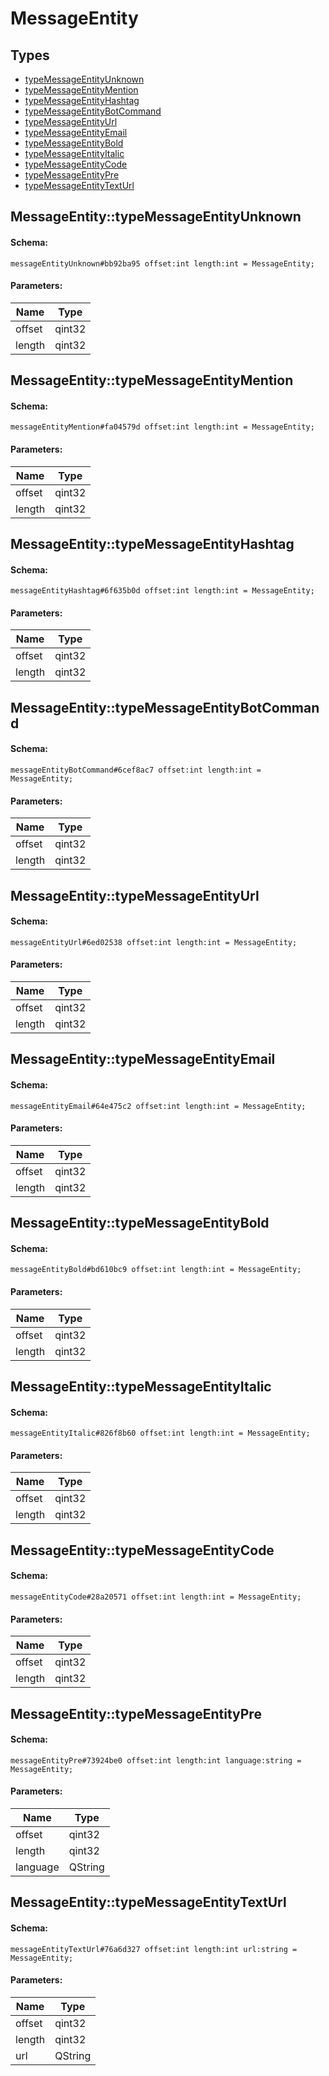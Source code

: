 # MessageEntity

## Types

* [typeMessageEntityUnknown](#messageentitytypemessageentityunknown)
* [typeMessageEntityMention](#messageentitytypemessageentitymention)
* [typeMessageEntityHashtag](#messageentitytypemessageentityhashtag)
* [typeMessageEntityBotCommand](#messageentitytypemessageentitybotcommand)
* [typeMessageEntityUrl](#messageentitytypemessageentityurl)
* [typeMessageEntityEmail](#messageentitytypemessageentityemail)
* [typeMessageEntityBold](#messageentitytypemessageentitybold)
* [typeMessageEntityItalic](#messageentitytypemessageentityitalic)
* [typeMessageEntityCode](#messageentitytypemessageentitycode)
* [typeMessageEntityPre](#messageentitytypemessageentitypre)
* [typeMessageEntityTextUrl](#messageentitytypemessageentitytexturl)

## MessageEntity::typeMessageEntityUnknown

#### Schema:

`messageEntityUnknown#bb92ba95 offset:int length:int = MessageEntity;`

#### Parameters:

|Name|Type|
|----|----|
|offset|qint32|
|length|qint32|

## MessageEntity::typeMessageEntityMention

#### Schema:

`messageEntityMention#fa04579d offset:int length:int = MessageEntity;`

#### Parameters:

|Name|Type|
|----|----|
|offset|qint32|
|length|qint32|

## MessageEntity::typeMessageEntityHashtag

#### Schema:

`messageEntityHashtag#6f635b0d offset:int length:int = MessageEntity;`

#### Parameters:

|Name|Type|
|----|----|
|offset|qint32|
|length|qint32|

## MessageEntity::typeMessageEntityBotCommand

#### Schema:

`messageEntityBotCommand#6cef8ac7 offset:int length:int = MessageEntity;`

#### Parameters:

|Name|Type|
|----|----|
|offset|qint32|
|length|qint32|

## MessageEntity::typeMessageEntityUrl

#### Schema:

`messageEntityUrl#6ed02538 offset:int length:int = MessageEntity;`

#### Parameters:

|Name|Type|
|----|----|
|offset|qint32|
|length|qint32|

## MessageEntity::typeMessageEntityEmail

#### Schema:

`messageEntityEmail#64e475c2 offset:int length:int = MessageEntity;`

#### Parameters:

|Name|Type|
|----|----|
|offset|qint32|
|length|qint32|

## MessageEntity::typeMessageEntityBold

#### Schema:

`messageEntityBold#bd610bc9 offset:int length:int = MessageEntity;`

#### Parameters:

|Name|Type|
|----|----|
|offset|qint32|
|length|qint32|

## MessageEntity::typeMessageEntityItalic

#### Schema:

`messageEntityItalic#826f8b60 offset:int length:int = MessageEntity;`

#### Parameters:

|Name|Type|
|----|----|
|offset|qint32|
|length|qint32|

## MessageEntity::typeMessageEntityCode

#### Schema:

`messageEntityCode#28a20571 offset:int length:int = MessageEntity;`

#### Parameters:

|Name|Type|
|----|----|
|offset|qint32|
|length|qint32|

## MessageEntity::typeMessageEntityPre

#### Schema:

`messageEntityPre#73924be0 offset:int length:int language:string = MessageEntity;`

#### Parameters:

|Name|Type|
|----|----|
|offset|qint32|
|length|qint32|
|language|QString|

## MessageEntity::typeMessageEntityTextUrl

#### Schema:

`messageEntityTextUrl#76a6d327 offset:int length:int url:string = MessageEntity;`

#### Parameters:

|Name|Type|
|----|----|
|offset|qint32|
|length|qint32|
|url|QString|


